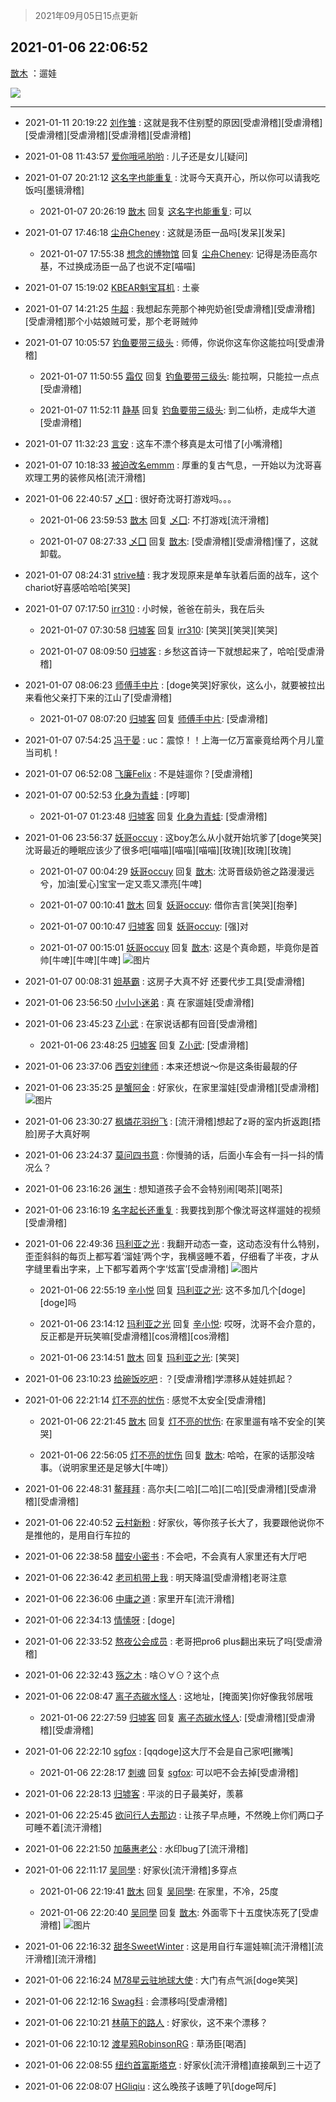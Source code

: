 > 2021年09月05日15点更新
<link rel="stylesheet" href="https://cdn.jsdelivr.net/gh/taotie6/sampleJSON@main/css/photo_show.css">


 ## 2021-01-06 22:06:52 

 [㪚木](https://www.coolapk.com/feed/24048037?shareKey=OWQ3Y2FmZmViYzA4NjEzMTc3YTA~) ：遛娃 

<div class="album">
<img class="img-item" src="https://image.coolapk.com/feed/2021/0106/22/1081091_a620c794_2011_3388@2160x2880.jpeg" />
</div>

 ------- 

- 2021-01-11 20:19:22 [刘作雏](uid=1388681) : 这就是我不住别墅的原因[受虐滑稽][受虐滑稽][受虐滑稽][受虐滑稽][受虐滑稽][受虐滑稽] 

- 2021-01-08 11:43:57 [爱你哦吼哟哟](uid=2337567) : 儿子还是女儿[疑问] 

- 2021-01-07 20:21:12 [这名字也能重复](uid=3799715) : 沈哥今天真开心，所以你可以请我吃饭吗[墨镜滑稽] 

    - 2021-01-07 20:26:19 [㪚木](uid=1081091) 回复 [这名字也能重复](uid=3799715): 可以 

- 2021-01-07 17:46:18 [尘舟Cheney](uid=2897099) : 这就是汤臣一品吗[发呆][发呆] 

    - 2021-01-07 17:55:38 [想念的博物馆](uid=2050601) 回复 [尘舟Cheney](uid=2897099): 记得是汤臣高尔基，不过换成汤臣一品了也说不定[喵喵] 

- 2021-01-07 15:19:02 [KBEAR魁宝耳机](uid=3497626) : 土豪 

- 2021-01-07 14:21:25 [牛超](uid=666705) : 我想起东莞那个神兜奶爸[受虐滑稽][受虐滑稽][受虐滑稽]那个小姑娘贼可爱，那个老哥贼帅 

- 2021-01-07 10:05:57 [钓鱼要带三级头](uid=2964216) : 师傅，你说你这车你这能拉吗[受虐滑稽] 

    - 2021-01-07 11:50:55 [霜仅](uid=1386953) 回复 [钓鱼要带三级头](uid=2964216): 能拉啊，只能拉一点点[受虐滑稽] 

    - 2021-01-07 11:52:11 [静基](uid=1353091) 回复 [钓鱼要带三级头](uid=2964216): 到二仙桥，走成华大道[受虐滑稽] 

- 2021-01-07 11:32:23 [言安](uid=2043658) : 这车不漂个移真是太可惜了[小嘴滑稽] 

- 2021-01-07 10:18:33 [被迫改名emmm](uid=3302275) : 厚重的复古气息，一开始以为沈哥喜欢理工男的装修风格[流汗滑稽] 

- 2021-01-06 22:40:57 [乄囗](uid=759206) : 很好奇沈哥打游戏吗。。。 

    - 2021-01-06 23:59:53 [㪚木](uid=1081091) 回复 [乄囗](uid=759206): 不打游戏[流汗滑稽] 

    - 2021-01-07 08:27:33 [乄囗](uid=759206) 回复 [㪚木](uid=1081091): [受虐滑稽][受虐滑稽]懂了，这就卸载。 

- 2021-01-07 08:24:31 [strive植](uid=1468928) : 我才发现原来是单车驮着后面的战车，这个chariot好喜感哈哈哈[笑哭] 

- 2021-01-07 07:17:50 [irr310](uid=636373) : 小时候，爸爸在前头，我在后头 

    - 2021-01-07 07:30:58 [归墟客](uid=3287587) 回复 [irr310](uid=636373): [笑哭][笑哭][笑哭] 

    - 2021-01-07 08:09:50 [归墟客](uid=3287587) : 乡愁这首诗一下就想起来了，哈哈[受虐滑稽] 

- 2021-01-07 08:06:23 [师傅手中片](uid=1467971) : [doge笑哭]好家伙，这么小，就要被拉出来看他父亲打下来的江山了[受虐滑稽] 

    - 2021-01-07 08:07:20 [归墟客](uid=3287587) 回复 [师傅手中片](uid=1467971): [受虐滑稽] 

- 2021-01-07 07:54:25 [冯于晏](uid=2980763) : uc：震惊！！上海一亿万富豪竟给两个月儿童当司机！ 

- 2021-01-07 06:52:08 [飞廉Felix](uid=900024) : 不是娃遛你？[受虐滑稽] 

- 2021-01-07 00:52:53 [化身为青蛙](uid=1209189) : [哼唧] 

    - 2021-01-07 01:23:48 [归墟客](uid=3287587) 回复 [化身为青蛙](uid=1209189): [受虐滑稽] 

- 2021-01-06 23:56:37 [妖哥occuy](uid=1388591) : 这boy怎么从小就开始坑爹了[doge笑哭]沈哥最近的睡眠应该少了很多吧[喵喵][喵喵][喵喵][玫瑰][玫瑰][玫瑰] 

    - 2021-01-07 00:04:29 [妖哥occuy](uid=1388591) 回复 [㪚木](uid=1081091): 沈哥晋级奶爸之路漫漫远兮，加油[爱心]宝宝一定又乖又漂亮[牛啤] 

    - 2021-01-07 00:10:41 [㪚木](uid=1081091) 回复 [妖哥occuy](uid=1388591): 借你吉言[笑哭][抱拳] 

    - 2021-01-07 00:10:47 [归墟客](uid=3287587) 回复 [妖哥occuy](uid=1388591): [强]对 

    - 2021-01-07 00:15:01 [妖哥occuy](uid=1388591) 回复 [㪚木](uid=1081091): 这是个真命题，毕竟你是首帅[牛啤][牛啤][牛啤] ![图片](https://image.coolapk.com/feed/2021/0107/00/1388591_d49a6f95_9700_8576@3325x2494.jpeg)

- 2021-01-07 00:08:31 [妲基霸](uid=2824741) : 这房子大真不好 还要代步工具[受虐滑稽] 

- 2021-01-06 23:56:50 [小小小迷弟](uid=1846299) : 真   在家遛娃[受虐滑稽] 

- 2021-01-06 23:45:23 [Z小武](uid=540492) : 在家说话都有回音[受虐滑稽] 

    - 2021-01-06 23:48:25 [归墟客](uid=3287587) 回复 [Z小武](uid=540492): [受虐滑稽] 

- 2021-01-06 23:37:06 [西安刘律师](uid=1906671) : 本来还想说～你是这条街最靓的仔 

- 2021-01-06 23:35:25 [是蟹阿金](uid=2714159) : 好家伙，在家里溜娃[受虐滑稽][受虐滑稽] ![图片](https://image.coolapk.com/feed/2021/0106/23/2714159_dab3498e_7325_1778@198x184.jpeg)

- 2021-01-06 23:30:27 [枫燐花羽纷飞](uid=3295709) : [流汗滑稽]想起了z哥的室内折返跑[捂脸]房子大真好啊 

- 2021-01-06 23:24:37 [莫问四书意](uid=948776) : 你慢骑的话，后面小车会有一抖一抖的情况么？ 

- 2021-01-06 23:16:26 [渊生](uid=1391253) : 想知道孩子会不会特别闹[喝茶][喝茶] 

- 2021-01-06 23:16:19 [名字起长还重复](uid=485854) : 我要找到那个像沈哥这样遛娃的视频[受虐滑稽] 

- 2021-01-06 22:49:36 [玛利亚之光](uid=3142203) : 我翻开动态一查，这动态没有什么特别，歪歪斜斜的每页上都写着‘溜娃’两个字，我横竖睡不着，仔细看了半夜，才从字缝里看出字来，上下都写着两个字‘炫富’[受虐滑稽] ![图片](https://image.coolapk.com/feed/2021/0106/22/3142203_526c9d48_4576_205@713x668.jpeg)

    - 2021-01-06 22:55:19 [辛小悦](uid=2870670) 回复 [玛利亚之光](uid=3142203): 这不多加几个[doge][doge]吗 

    - 2021-01-06 23:14:12 [玛利亚之光](uid=3142203) 回复 [辛小悦](uid=2870670): 哎呀，沈哥不会介意的，反正都是开玩笑嘛[受虐滑稽][cos滑稽][cos滑稽] 

    - 2021-01-06 23:14:51 [㪚木](uid=1081091) 回复 [玛利亚之光](uid=3142203): [笑哭] 

- 2021-01-06 23:10:23 [给碗饭吃吧](uid=696402) : ？[受虐滑稽]学漂移从娃娃抓起？ 

- 2021-01-06 22:21:14 [灯不亮的忧伤](uid=2715037) : 感觉不太安全[受虐滑稽] 

    - 2021-01-06 22:21:45 [㪚木](uid=1081091) 回复 [灯不亮的忧伤](uid=2715037): 在家里遛有啥不安全的[笑哭] 

    - 2021-01-06 22:56:05 [灯不亮的忧伤](uid=2715037) 回复 [㪚木](uid=1081091): 哈哈，在家的话那没啥事。（说明家里还是足够大[牛啤]） 

- 2021-01-06 22:48:31 [鳌拜拜](uid=1274659) : 高尔夫[二哈][二哈][二哈][受虐滑稽][受虐滑稽][受虐滑稽] 

- 2021-01-06 22:40:52 [云村新粉](uid=809098) : 好家伙，等你孩子长大了，我要跟他说你不是推他的，是用自行车拉的 

- 2021-01-06 22:38:58 [醋安小密书](uid=1946508) : 不会吧，不会真有人家里还有大厅吧 

- 2021-01-06 22:36:42 [老司机带上我](uid=1912353) : 明天降温[受虐滑稽]老哥注意 

- 2021-01-06 22:36:06 [中庸之道](uid=2894334) : 家里开车[流汗滑稽] 

- 2021-01-06 22:34:13 [情愫呀](uid=3619436) : [doge] 

- 2021-01-06 22:33:52 [熬夜公会成员](uid=3447721) : 老哥把pro6 plus翻出来玩了吗[受虐滑稽] 

- 2021-01-06 22:32:43 [殇之木](uid=1085570) : 啥⊙∀⊙？这个点 

- 2021-01-06 22:08:47 [离子态碳水怪人](uid=1112739) : 这地址，[掩面笑]你好像我邻居哦 

    - 2021-01-06 22:27:59 [归墟客](uid=3287587) 回复 [离子态碳水怪人](uid=1112739): [受虐滑稽][受虐滑稽][受虐滑稽] 

- 2021-01-06 22:22:10 [sgfox](uid=445631) : [qqdoge]这大厅不会是自己家吧[撇嘴] 

    - 2021-01-06 22:28:17 [刺魂](uid=1662383) 回复 [sgfox](uid=445631): 可以吧不会去掉[受虐滑稽] 

- 2021-01-06 22:28:13 [归墟客](uid=3287587) : 平淡的日子最美好，羡慕 

- 2021-01-06 22:25:45 [欲问行人去那边](uid=826969) : 让孩子早点睡，不然晚上你们两口子可睡不着[流汗滑稽] 

- 2021-01-06 22:21:50 [加藤惠老公](uid=1266680) : 水印bug了[流汗滑稽] 

- 2021-01-06 22:11:17 [吴同學](uid=1320218) : 好家伙[流汗滑稽]多穿点 

    - 2021-01-06 22:19:41 [㪚木](uid=1081091) 回复 [吴同學](uid=1320218): 在家里，不冷，25度 

    - 2021-01-06 22:20:40 [吴同學](uid=1320218) 回复 [㪚木](uid=1081091): 外面零下十五度快冻死了[受虐滑稽] ![图片](https://image.coolapk.com/feed/2021/0106/22/1320218_98068c25_2832_7566@1080x2160.jpeg)

- 2021-01-06 22:16:32 [甜冬SweetWinter](uid=1967207) : 这是用自行车遛娃嘛[流汗滑稽][流汗滑稽][流汗滑稽] 

- 2021-01-06 22:16:24 [M78星云驻地球大使](uid=2037603) : 大门有点气派[doge笑哭] 

- 2021-01-06 22:12:16 [Swag科](uid=3229387) : 会漂移吗[受虐滑稽] 

- 2021-01-06 22:10:21 [林萌下的路人](uid=900430) : 好家伙，这不来个漂移？ 

- 2021-01-06 22:10:12 [渡星鸦RobinsonRG](uid=684892) : 草汤臣[喝酒] 

- 2021-01-06 22:08:55 [纽约首富斯塔克](uid=1032803) : 好家伙[流汗滑稽]直接飙到三十迈了 

- 2021-01-06 22:08:07 [HGliqiu](uid=986979) : 这么晚孩子该睡了叭[doge呵斥] 

